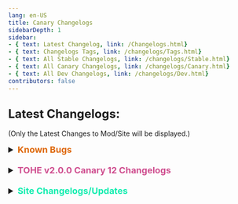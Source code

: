 ```yaml
---
lang: en-US
title: Canary Changelogs
sidebarDepth: 1
sidebar:
- { text: Latest Changelog, link: /Changelogs.html}
- { text: Changelogs Tags, link: /changelogs/Tags.html}
- { text: All Stable Changelogs, link: /changelogs/Stable.html}
- { text: All Canary Changelogs, link: /changelogs/Canary.html}
- { text: All Dev Changelogs, link: /changelogs/Dev.html}
contributors: false
---
```


## <font size=5em><b>Latest Changelogs:</b></font><br>
(Only the Latest Changes to Mod/Site will be displayed.)

<font size=4em>
<details>
<summary><b><font color=#de6707>Known Bugs</font></b></summary>

= <font color=#de6707><b>KNOWN BUG</b></font>: Servers may be unstable as the protocol requires fixing on Innersloth's side<br>
= <font color=#de6707><b>KNOWN BUG</b></font>: When dlekS ehT is selected, the game lags in the lobby for vanilla players (during the game everything works fine)<br>
= <font color=#de6707><b>KNOWN BUG</b></font>: Swift, Imitator, are unstable<br>
= <font color=#de6707><b>KNOWN BUG</b></font>: Modded clients have some problems, so it is  temporarily recommended that only the host has the mod installed, and players to join on Vanilla.
= <font color=#de6707><b>KNOWN BUG</b></font>: Black screen after meeting for vanilla players (This is not fixable at this time as it's an issue with Vanilla, not TOHE)
</details>
<br>
<details>
<summary><b><font color=#cf4e8f>TOHE v2.0.0 Canary 12 Changelogs</font></b></summary>

* By [**TommyXL**](https://github.com/Tommy-XL)<br>
\- <font color=#12edaf><b>REVERT</b></font>: Doppelganger was reverted to v1.6.0 (This role was is extremely unstable and has problems, so I don’t want the reworked version of Doppelganger to be in the release version 2.0.0)<br>
\+ <font color=green><b>NEW</b></font>: Added Announcement for v2.0.0<br>
= <font color=#1376f0><b>BUG FIX</b></font>: Fixed vanilla intro text<br>
= <font color=#1376f0><b>BUG FIX</b></font>: Some fixes in end screen<br>
= <font color=#1376f0><b>BUG FIX</b></font>: Fixed some custom buttons<br>
= <font color=#1376f0><b>BUG FIX</b></font>: Fixed Amnesiac vision not sync<br>
= <font color=#1376f0><b>BUG FIX</b></font>: Fixed bug when players dies twise in FFA<br>
= <font color=#1376f0><b>BUG FIX</b></font>: Fixed warning text about mismatched version<br>
= <font color=#1376f0><b>BUG FIX</b></font>: Fixed Retributionist and Nemesis triggered Necromancy time<br>
= <font color=#1376f0><b>BUG FIX</b></font>: Fixed bug when Lovers not die together after guessing, judged and ect.<br>
= <font color=#F6BE00><b>CHANGE</b></font>: Changed custom buttons for Retributionist and Nemesis<br>
= <font color=#F6BE00><b>CHANGE</b></font>: Alchemist can no longer get Fool<br>

* By [**Drakos**](https://github.com/Ultradragon005)<br>
\+ <font color=green><b>NEW</b></font>: Added scanner animation for Overseer<br>
= <font color=#F6BE00><b>CHANGE</b></font>: Returned support vanilla Hide & Seek<br>

* By [**NikoCat223**](https://github.com/NikoCat233)<br>
= <font color=#F6BE00><b>CHANGE</b></font>: Disable the 5s timeout on custom server<br>
= <font color=#F6BE00><b>CHANGE</b></font>: Returned EAC support<br>

* By [**WaterPanda**](#)<br>
= <font color=#32CD32><b>TYPO</b></font>: Fixed Councillor Typos<br>
</details>
<br>
<details>
<summary><b><font color=#12edaf>Site Changelogs/Updates</font></b></summary>

* By [**Pyro**](https://sites.google.com/view/notpyro404)<br>
= <font color=#ece218><b>NOTICE</b></font>: Updated to v2.0.0<br>
\+ Have a good day!<br>
= <font color=#ece218><b>NOTICE</b></font>: If there are any other issues, open a forum in `#website-feedback`! Thank you!<br>
= <font color=#e08709><b>IMPROVEMENT</b></font>: Added `Other` as a Tab for Add-ons as it's nicer to keep all addons in the same group (I'm not adding them to Game Modifiers, that's ugly).<br>
\+ <font color=green><b>NEW</b></font>: Added `Translations.md` (Instead of cluttering `Resources.md` with future Translation Submissions, Translations will be listed here.) Currently has no entries, nor submissions.<br>
= <font color=#fdf08e><b>NOTE</b></font>: Role Counts/Amounts are finally corrected, thanks Drakos for doing the numbers! No idea what `[None] = Count: 13` still means though.<br>
= <font color=#ece218><b>NOTICE</b></font>: `zh-CN` and `fr` are fully up-to-date with Main (en-US), but not translated, meaning Simplified Chinese & French Translations are still in the works, sorry!<br>
= <font color=#fdf08e><b>NOTE</b></font>: You may realize that there are 3 results of roles if you use the built-in search bar. This is because you are getting a copy for every instance (Currently, `fr` & `zh-CN`) that is not yet translated. (An example being Reverie, even though <i>most</i> roles will display 3 results.)<br>
![image](../images/SearchReverie3BUG.png)<br>
</details>
</font>